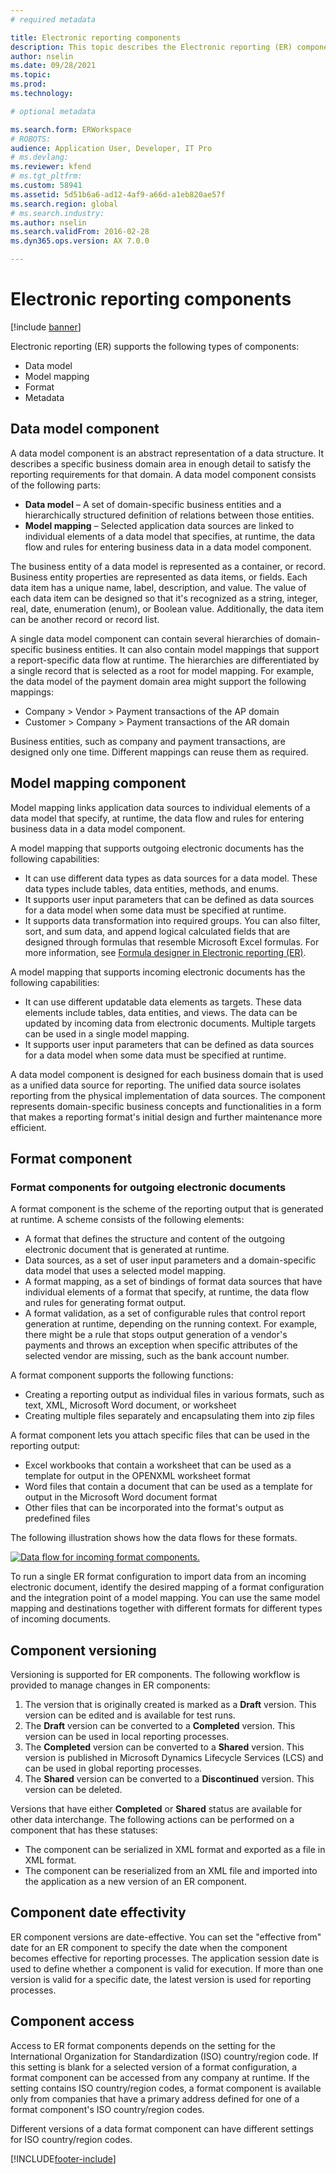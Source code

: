 ```yaml
---
# required metadata

title: Electronic reporting components
description: This topic describes the Electronic reporting (ER) components.
author: nselin
ms.date: 09/28/2021
ms.topic: 
ms.prod: 
ms.technology: 

# optional metadata

ms.search.form: ERWorkspace
# ROBOTS: 
audience: Application User, Developer, IT Pro
# ms.devlang: 
ms.reviewer: kfend
# ms.tgt_pltfrm: 
ms.custom: 58941
ms.assetid: 5d51b6a6-ad12-4af9-a66d-a1eb820ae57f
ms.search.region: global
# ms.search.industry: 
ms.author: nselin 
ms.search.validFrom: 2016-02-28
ms.dyn365.ops.version: AX 7.0.0

---
```


# Electronic reporting components

[!include [banner](../includes/banner.md)]

Electronic reporting (ER) supports the following types of components:

- Data model
- Model mapping
- Format
- Metadata

## Data model component

A data model component is an abstract representation of a data structure. It describes a specific business domain area in enough detail to satisfy the reporting requirements for that domain. A data model component consists of the following parts:

- **Data model** – A set of domain-specific business entities and a hierarchically structured definition of relations between those entities.
- **Model mapping** – Selected application data sources are linked to individual elements of a data model that specifies, at runtime, the data flow and rules for entering business data in a data model component.

The business entity of a data model is represented as a container, or record. Business entity properties are represented as data items, or fields. Each data item has a unique name, label, description, and value. The value of each data item can be designed so that it's recognized as a string, integer, real, date, enumeration (enum), or Boolean value. Additionally, the data item can be another record or record list.

A single data model component can contain several hierarchies of domain-specific business entities. It can also contain model mappings that support a report-specific data flow at runtime. The hierarchies are differentiated by a single record that is selected as a root for model mapping. For example, the data model of the payment domain area might support the following mappings:


- Company \> Vendor \> Payment transactions of the AP domain
- Customer \> Company \> Payment transactions of the AR domain

Business entities, such as company and payment transactions, are designed only one time. Different mappings can reuse them as required.

## Model mapping component

Model mapping links application data sources to individual elements of a data model that specify, at runtime, the data flow and rules for entering business data in a data model component.

A model mapping that supports outgoing electronic documents has the following capabilities:

- It can use different data types as data sources for a data model. These data types include tables, data entities, methods, and enums.
- It supports user input parameters that can be defined as data sources for a data model when some data must be specified at runtime.
- It supports data transformation into required groups. You can also filter, sort, and sum data, and append logical calculated fields that are designed through formulas that resemble Microsoft Excel formulas. For more information, see [Formula designer in Electronic reporting (ER)](general-electronic-reporting-formula-designer.md).

A model mapping that supports incoming electronic documents has the following capabilities:

- It can use different updatable data elements as targets. These data elements include tables, data entities, and views. The data can be updated by incoming data from electronic documents. Multiple targets can be used in a single model mapping.
- It supports user input parameters that can be defined as data sources for a data model when some data must be specified at runtime.

A data model component is designed for each business domain that is used as a unified data source for reporting. The unified data source isolates reporting from the physical implementation of data sources. The component represents domain-specific business concepts and functionalities in a form that makes a reporting format's initial design and further maintenance more efficient.

## Format component

### Format components for outgoing electronic documents

A format component is the scheme of the reporting output that is generated at runtime. A scheme consists of the following elements:

- A format that defines the structure and content of the outgoing electronic document that is generated at runtime.
- Data sources, as a set of user input parameters and a domain-specific data model that uses a selected model mapping.
- A format mapping, as a set of bindings of format data sources that have individual elements of a format that specify, at runtime, the data flow and rules for generating format output.
- A format validation, as a set of configurable rules that control report generation at runtime, depending on the running context. For example, there might be a rule that stops output generation of a vendor's payments and throws an exception when specific attributes of the selected vendor are missing, such as the bank account number.

A format component supports the following functions:

- Creating a reporting output as individual files in various formats, such as text, XML, Microsoft Word document, or worksheet
- Creating multiple files separately and encapsulating them into zip files

A format component lets you attach specific files that can be used in the reporting output:

- Excel workbooks that contain a worksheet that can be used as a template for output in the OPENXML worksheet format
- Word files that contain a document that can be used as a template for output in the Microsoft Word document format
- Other files that can be incorporated into the format's output as predefined files

The following illustration shows how the data flows for these formats.

[![Data flow for incoming format components.](./media/ER-overview-03.png)](./media/ER-overview-03.png)

To run a single ER format configuration to import data from an incoming electronic document, identify the desired mapping of a format configuration and the integration point of a model mapping. You can use the same model mapping and destinations together with different formats for different types of incoming documents.

## Component versioning

Versioning is supported for ER components. The following workflow is provided to manage changes in ER components:

1. The version that is originally created is marked as a **Draft** version. This version can be edited and is available for test runs.
2. The **Draft** version can be converted to a **Completed** version. This version can be used in local reporting processes.
3. The **Completed** version can be converted to a **Shared** version. This version is published in Microsoft Dynamics Lifecycle Services (LCS) and can be used in global reporting processes.
4. The **Shared** version can be converted to a **Discontinued** version. This version can be deleted.

Versions that have either **Completed** or **Shared** status are available for other data interchange. The following actions can be performed on a component that has these statuses:

- The component can be serialized in XML format and exported as a file in XML format.
- The component can be reserialized from an XML file and imported into the application as a new version of an ER component.

## Component date effectivity

ER component versions are date-effective. You can set the "effective from" date for an ER component to specify the date when the component becomes effective for reporting processes. The application session date is used to define whether a component is valid for execution. If more than one version is valid for a specific date, the latest version is used for reporting processes.

## Component access

Access to ER format components depends on the setting for the International Organization for Standardization (ISO) country/region code. If this setting is blank for a selected version of a format configuration, a format component can be accessed from any company at runtime. If the setting contains ISO country/region codes, a format component is available only from companies that have a primary address defined for one of a format component's ISO country/region codes.

Different versions of a data format component can have different settings for ISO country/region codes.

[!INCLUDE[footer-include](../../../includes/footer-banner.md)]

